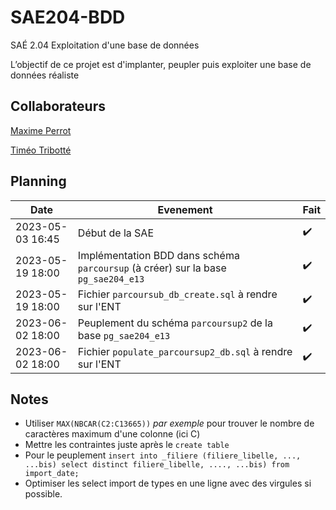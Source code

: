 # SAE204-BDD

SAÉ 2.04 Exploitation d'une base de données

L’objectif de ce projet est d'implanter, peupler puis exploiter une base de données réaliste

## Collaborateurs

[Maxime Perrot](https://github.com/mxPerrot)

[Timéo Tribotté](https://github.com/Huntshi)

## Planning

Date | Evenement | Fait
-|-|-
2023-05-03 16:45 | Début de la SAE | ✔️
2023-05-19 18:00 | Implémentation BDD dans schéma `parcoursup` (à créer) sur la base `pg_sae204_e13` | ✔️
2023-05-19 18:00 | Fichier `parcoursub_db_create.sql` à rendre sur l'ENT<br> | ✔️
2023-06-02 18:00 | Peuplement du schéma `parcoursup2` de la base `pg_sae204_e13` | ✔️
2023-06-02 18:00 | Fichier `populate_parcoursup2_db.sql` à rendre sur l'ENT | ✔️

## Notes

* Utiliser `MAX(NBCAR(C2:C13665))` *par exemple* pour trouver le nombre de caractères maximum d'une colonne (ici C)
* Mettre les contraintes juste après le `create table`
* Pour le peuplement `insert into _filiere (filiere_libelle, ..., ...bis) select distinct filiere_libelle, ...., ...bis) from import_date;`
* Optimiser les select import de types en une ligne avec des virgules si possible.
